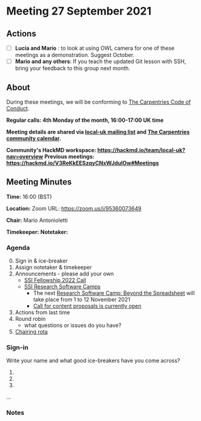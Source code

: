 # Meeting 27 September 2021

## Actions
- [ ] **Lucia and Mario** : to look at using OWL camera for one of these meetings as a demonstration. Suggest October.
- [ ] **Mario and any others**: If you teach the updated Git lesson with SSH, bring your feedback to this group next month.

## About 



During these meetings, we will be conforming to [The Carpentries Code of Conduct](https://docs.carpentries.org/topic_folders/policies/code-of-conduct.html).

**Regular calls: 4th Monday of the month, 16:00-17:00 UK time**

**Meeting details are shared via [local-uk mailing list](https://carpentries.topicbox.com/groups/local-uk) and [The Carpentries community calendar](https://carpentries.org/community/#community-events).**

**Community's HackMD workspace: https://hackmd.io/team/local-uk?nav=overview**
**Previous meetings: https://hackmd.io/V3ReKkEESzqyCNxWJdulOw#Meetings**


## Meeting Minutes
**Time:** 16:00 (BST)

**Location:** Zoom URL: https://zoom.us/j/95360073649

**Chair:** Mario Antonioletti

**Timekeeper:**
**Notetaker:** 

### Agenda

0. Sign in & ice-breaker
1. Assign notetaker & timekeeper
2. Announcements - please add your own
    - [SSI Fellowship 2022 Call](https://www.software.ac.uk/news/ssi-fellowship-programme-2022)
    - [SSI Research Software Camps](https://software.ac.uk/research-software-camps)
        - The next [Research Software Camp: Beyond the Spreadsheet](https://software.ac.uk/RSCamp-beyond-spreadsheet) will take place from 1 to 12 November 2021
        - [Call for content proposals is currently open](https://www.software.ac.uk/news/call-content-proposals-research-software-camp-beyond-spreadsheet-0)
4. Actions from last time 
5. Round robin
    - what questions or issues do you have?
6. [Chairing rota](https://hackmd.io/3yKzVlo5SMWOEzO40sz_Tw)



### Sign-in

Write your name and what good ice-breakers have you come across?

1. 
2. 
3. 
...

### Notes